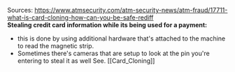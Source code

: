 Sources:
https://www.atmsecurity.com/atm-security-news/atm-fraud/17711-what-is-card-cloning-how-can-you-be-safe-rediff
\
**Stealing credit card information while its being used for a payment:**
- this is done by using additional hardware that's attached to the machine to read the magnetic strip.
- Sometimes there's cameras that are setup to look at the pin you're entering to steal it as well
See. [[Card_Cloning]]
